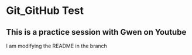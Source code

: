 # Git_GitHub Test

## This is a practice session with Gwen on Youtube

I am modifying the README in the branch